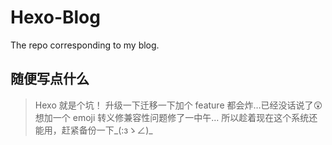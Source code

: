 # Hexo-Blog

The repo corresponding to my blog.

## 随便写点什么

> Hexo 就是个坑！
> 升级一下迁移一下加个 feature 都会炸…已经没话说了:astonished:
> 想加一个 emoji 转义修兼容性问题修了一中午…
> 所以趁着现在这个系统还能用，赶紧备份一下\_(:зゝ∠)\_
